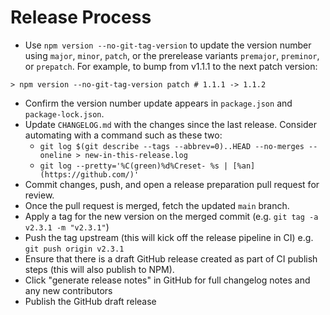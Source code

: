 # Release Process

- Use `npm version --no-git-tag-version` to update the version number using `major`, `minor`, `patch`, or the prerelease variants `premajor`, `preminor`, or `prepatch`.
  For example, to bump from v1.1.1 to the next patch version:

```shell
> npm version --no-git-tag-version patch # 1.1.1 -> 1.1.2
```

- Confirm the version number update appears in `package.json` and `package-lock.json`.
- Update `CHANGELOG.md` with the changes since the last release. Consider automating with a command such as these two:
  - `git log $(git describe --tags --abbrev=0)..HEAD --no-merges --oneline > new-in-this-release.log`
  - `git log --pretty='%C(green)%d%Creset- %s | [%an](https://github.com/)'`
- Commit changes, push, and open a release preparation pull request for review.
- Once the pull request is merged, fetch the updated `main` branch.
- Apply a tag for the new version on the merged commit (e.g. `git tag -a v2.3.1 -m "v2.3.1"`)
- Push the tag upstream (this will kick off the release pipeline in CI) e.g. `git push origin v2.3.1`
- Ensure that there is a draft GitHub release created as part of CI publish steps (this will also publish to NPM).
- Click "generate release notes" in GitHub for full changelog notes and any new contributors
- Publish the GitHub draft release
